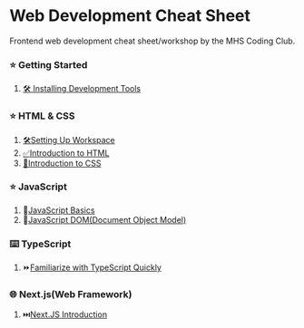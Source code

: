# Web Development Cheat Sheet
Frontend web development cheat sheet/workshop by the MHS Coding Club.

### ⭐ Getting Started
1. [🛠️ Installing Development Tools](/INSTALL_DEV_TOOLS.md)


### ⭐ HTML & CSS
1. [🛠️Setting Up Workspace](/HTML-CSS/WORKSPACE_SETUP.md)
2. [✅Introduction to HTML](/HTML-CSS/LEARN_HTML.md)
3. [🦜Introduction to CSS](/HTML-CSS/LEARN_CSS.md)


### ⭐ JavaScript
1. 🚀[JavaScript Basics](/JAVASCRIPT/JAVASCRIPT_BASICS.md)
2. 📜[JavaScript DOM(Document Object Model)](/JAVASCRIPT/JAVASCRIPT_DOM.md)


### ⌨️ TypeScript
1. ⏩[Familiarize with TypeScript Quickly](/JAVASCRIPT/JAVASCRIPT_BASICS.md)


### 🌐 Next.js(Web Framework)
1. ⏭️[Next.JS Introduction](NEXTJS/NEXTJSTUTORIAL.md)